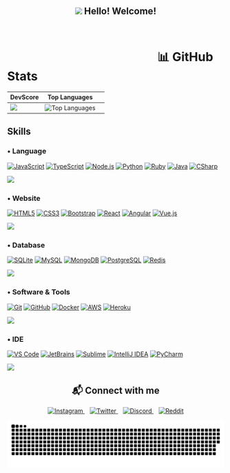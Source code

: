 <h2 align="center"><img src="https://media.giphy.com/media/hvRJCLFzcasrR4ia7z/giphy.gif" width="35"> <b>Hello! Welcome!</b></h2><br>

# ⠀⠀⠀⠀⠀⠀⠀⠀⠀⠀⠀⠀⠀⠀⠀⠀⠀📊 GitHub Stats

| DevScore | Top Languages |  |
|---------------|---------------------|-----------|
| <img height="170em" style="border: none !important;" src="https://github-readme-stats.vercel.app/api?username=Rafaellaerin&show_icons=true&theme=github_dark&include_all_commits=true&count_private=true" /> | ![Top Languages](https://github-readme-stats.vercel.app/api/top-langs/?username=Rafaellaerin&theme=radical&hide_border=false&include_all_commits=true&count_private=true&layout=compact) |

<h2>Skills</h2>

<!-- Language -->
<h3>• Language</h3>
<a href="#"><img src="https://img.shields.io/badge/JavaScript-323330?style=for-the-badge&logo=javascript&logoColor=F7DF1E" alt="JavaScript"></a>
<a href="#"><img src="https://img.shields.io/badge/TypeScript-3178C6?style=for-the-badge&logo=typescript&logoColor=white" alt="TypeScript"></a>
<a href="#"><img src="https://img.shields.io/badge/Node.js-339933?style=for-the-badge&logo=node.js&logoColor=white" alt="Node.js"></a>
<a href="#"><img src="https://img.shields.io/badge/Python-3776AB?style=for-the-badge&logo=python&logoColor=white" alt="Python"></a>
<a href="#"><img src="https://img.shields.io/badge/Ruby-CC342D?style=for-the-badge&logo=ruby&logoColor=white" alt="Ruby"></a>
<a href="#"><img src="https://img.shields.io/badge/Java-007396?style=for-the-badge&logo=java&logoColor=white" alt="Java"></a>
<a href="#"><img src="https://img.shields.io/badge/C%23-239120?style=for-the-badge&logo=csharp&logoColor=white" alt="CSharp"></a>

<img src="https://user-images.githubusercontent.com/73097560/115834477-dbab4500-a447-11eb-908a-139a6edaec5c.gif"><br>

<!-- Website -->
<h3>• Website</h3>
<a href="#"><img src="https://img.shields.io/badge/HTML5-E34F26?style=for-the-badge&logo=html5&logoColor=white" alt="HTML5"></a>
<a href="#"><img src="https://img.shields.io/badge/CSS3-1572B6?style=for-the-badge&logo=css3&logoColor=white" alt="CSS3"></a>
<a href="#"><img src="https://img.shields.io/badge/Bootstrap-7952B3?style=for-the-badge&logo=bootstrap&logoColor=white" alt="Bootstrap"></a>
<a href="#"><img src="https://img.shields.io/badge/React-20232A?style=for-the-badge&logo=react&logoColor=61DAFB" alt="React"></a>
<a href="#"><img src="https://img.shields.io/badge/Angular-DD0031?style=for-the-badge&logo=angular&logoColor=white" alt="Angular"></a>
<a href="#"><img src="https://img.shields.io/badge/Vue.js-4FC08D?style=for-the-badge&logo=vue.js&logoColor=white" alt="Vue.js"></a>

<img src="https://user-images.githubusercontent.com/73097560/115834477-dbab4500-a447-11eb-908a-139a6edaec5c.gif"><br>

<!-- Database -->
<h3>• Database</h3>
<a href="#"><img src="https://img.shields.io/badge/SQLite-003B57?style=for-the-badge&logo=sqlite&logoColor=white" alt="SQLite"></a>
<a href="#"><img src="https://img.shields.io/badge/MySQL-005C84?style=for-the-badge&logo=mysql&logoColor=white" alt="MySQL"></a>
<a href="#"><img src="https://img.shields.io/badge/MongoDB-4EA94B?style=for-the-badge&logo=mongodb&logoColor=white" alt="MongoDB"></a>
<a href="#"><img src="https://img.shields.io/badge/PostgreSQL-316192?style=for-the-badge&logo=postgresql&logoColor=white" alt="PostgreSQL"></a>
<a href="#"><img src="https://img.shields.io/badge/Redis-DC382D?style=for-the-badge&logo=redis&logoColor=white" alt="Redis"></a>

<img src="https://user-images.githubusercontent.com/73097560/115834477-dbab4500-a447-11eb-908a-139a6edaec5c.gif"><br>

<!-- Software & Tools -->
<h3>• Software & Tools</h3>
<a href="#"><img src="https://img.shields.io/badge/Git-F05032?style=for-the-badge&logo=git&logoColor=white" alt="Git"></a>
<a href="#"><img src="https://img.shields.io/badge/GitHub-181717?style=for-the-badge&logo=github&logoColor=white" alt="GitHub"></a>
<a href="#"><img src="https://img.shields.io/badge/Docker-2496ED?style=for-the-badge&logo=docker&logoColor=white" alt="Docker"></a>
<a href="#"><img src="https://img.shields.io/badge/AWS-FF9900?style=for-the-badge&logo=amazonaws&logoColor=white" alt="AWS"></a>
<a href="#"><img src="https://img.shields.io/badge/Heroku-430098?style=for-the-badge&logo=heroku&logoColor=white" alt="Heroku"></a>

<img src="https://user-images.githubusercontent.com/73097560/115834477-dbab4500-a447-11eb-908a-139a6edaec5c.gif"><br>

<!-- IDE -->
<h3>• IDE</h3>
<a href="#"><img src="https://img.shields.io/badge/VS%20Code-007ACC?style=for-the-badge&logo=visual-studio-code&logoColor=white" alt="VS Code"></a>
<a href="#"><img src="https://img.shields.io/badge/JetBrains-000000?style=for-the-badge&logo=jetbrains&logoColor=white" alt="JetBrains"></a>
<a href="#"><img src="https://img.shields.io/badge/Sublime-FF9800?style=for-the-badge&logo=sublime-text&logoColor=white" alt="Sublime"></a>
<a href="#"><img src="https://img.shields.io/badge/IntelliJ%20IDEA-000000?style=for-the-badge&logo=intellij-idea&logoColor=white" alt="IntelliJ IDEA"></a>
<a href="#"><img src="https://img.shields.io/badge/PyCharm-000000?style=for-the-badge&logo=pycharm&logoColor=white" alt="PyCharm"></a>

<img src="https://user-images.githubusercontent.com/73097560/115834477-dbab4500-a447-11eb-908a-139a6edaec5c.gif"><br>

<h2 align="center">📬 Connect with me</h2>
<p align="center">
   <!-- Instagram -->
   <a href="https://www.instagram.com/LaerinX" target="_blank">
      <img loading="lazy" src="https://img.shields.io/badge/Instagram-E4405F?style=for-the-badge&logo=instagram&logoColor=white" alt="Instagram">
   </a>
   &nbsp;&nbsp;
   <!-- Twitter -->
   <a href="https://twitter.com/Rafaellaerin" target="_blank">
      <img loading="lazy" src="https://img.shields.io/badge/Twitter-1DA1F2?style=for-the-badge&logo=twitter&logoColor=white" alt="Twitter">
   </a>
   &nbsp;&nbsp;
   <!-- Discord -->
   <a href="https://discord.gg/ZeM9MmahCs" target="_blank">
      <img loading="lazy" src="https://img.shields.io/badge/Discord-5865F2?style=for-the-badge&logo=discord&logoColor=white" alt="Discord">
   </a>
   &nbsp;&nbsp;
   <!-- Reddit -->
   <a href="https://www.reddit.com/user/Hot-Fun2441" target="_blank">
      <img loading="lazy" src="https://img.shields.io/badge/Reddit-FF4500?style=for-the-badge&logo=reddit&logoColor=white" alt="Reddit">
   </a>
</p>



<picture>
  <source media="(prefers-color-scheme: dark)" srcset="https://raw.githubusercontent.com/Rafaellaerin/Rafaellaerin/output/github-contribution-grid-snake-dark.svg">
  <source media="(prefers-color-scheme: light)" srcset="https://raw.githubusercontent.com/Rafaellaerin/Rafaellaerin/output/github-contribution-grid-snake.svg">
  <img alt="github contribution grid snake animation" src="https://raw.githubusercontent.com/Rafaellaerin/Rafaellaerin/output/github-contribution-grid-snake.svg">
</picture>
